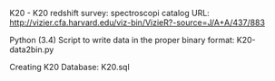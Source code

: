 K20 - K20 redshift  survey: spectroscopi catalog URL:
http://vizier.cfa.harvard.edu/viz-bin/VizieR?-source=J/A+A/437/883

Python (3.4) Script to write data in the proper binary format:
K20-data2bin.py

Creating K20 Database:
K20.sql